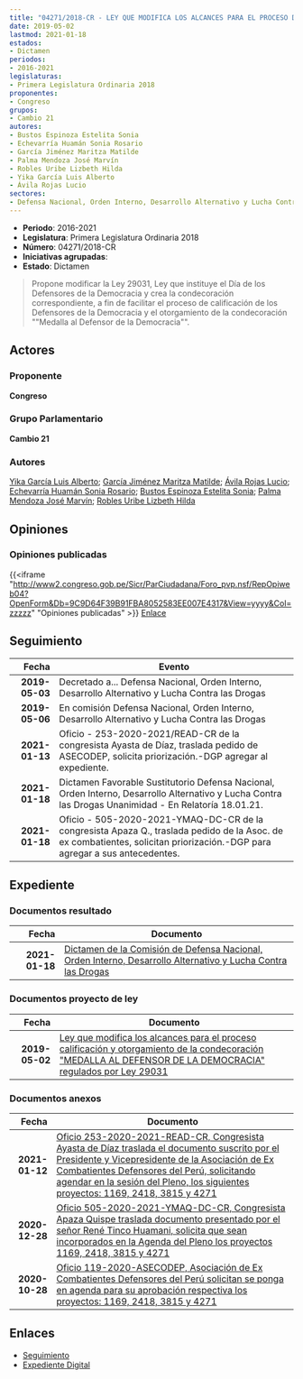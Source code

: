 ```yaml
---
title: "04271/2018-CR - LEY QUE MODIFICA LOS ALCANCES PARA EL PROCESO DE CALIFICACIÓN Y OTORGAMIENTO DE LA CONDERACIÓN 'MEDALLA AL DEFENSOR DE LA DEMOCRACIA' REGULADOS POR LEY 29031"
date: 2019-05-02
lastmod: 2021-01-18
estados:
- Dictamen
periodos:
- 2016-2021
legislaturas:
- Primera Legislatura Ordinaria 2018
proponentes:
- Congreso
grupos:
- Cambio 21
autores:
- Bustos Espinoza Estelita Sonia
- Echevarría Huamán Sonia Rosario
- García Jiménez Maritza Matilde
- Palma Mendoza José Marvín
- Robles Uribe Lizbeth Hilda
- Yika García Luis Alberto
- Ávila Rojas Lucio
sectores:
- Defensa Nacional, Orden Interno, Desarrollo Alternativo y Lucha Contra las Drogas
---
```

- **Periodo**: 2016-2021
- **Legislatura**: Primera Legislatura Ordinaria 2018
- **Número**: 04271/2018-CR
- **Iniciativas agrupadas**: 
- **Estado**: Dictamen

> Propone modificar la Ley 29031, Ley que instituye el Día de los Defensores de la Democracia y crea la condecoración correspondiente, a fin de facilitar el proceso de calificación de los Defensores de la Democracia y el otorgamiento de la condecoración ""Medalla al Defensor de la Democracia"".


## Actores

### Proponente

**Congreso**

### Grupo Parlamentario

**Cambio 21**

### Autores

[Yika García Luis Alberto](mailto:mailto:lyika@congreso.gob.pe); [García Jiménez Maritza Matilde](mailto:mailto:mgarciaj@congreso.gob.pe); [Ávila Rojas Lucio](mailto:mailto:lavilar@congreso.gob.pe); [Echevarría Huamán Sonia Rosario](mailto:mailto:sechevarria@congreso.gob.pe); [Bustos Espinoza Estelita Sonia](mailto:mailto:ebustos@congreso.gob.pe); [Palma Mendoza José Marvín](mailto:mailto:jpalma@congreso.gob.pe); [Robles Uribe Lizbeth Hilda](mailto:mailto:lroblesu@congreso.gob.pe)

## Opiniones

### Opiniones publicadas

{{<iframe "http://www2.congreso.gob.pe/Sicr/ParCiudadana/Foro_pvp.nsf/RepOpiweb04?OpenForm&Db=9C9D64F39B91FBA8052583EE007E4317&View=yyyy&Col=zzzzz" "Opiniones publicadas" >}}
[Enlace](http://www2.congreso.gob.pe/Sicr/ParCiudadana/Foro_pvp.nsf/RepOpiweb04?OpenForm&Db=9C9D64F39B91FBA8052583EE007E4317&View=yyyy&Col=zzzzz)


## Seguimiento

| Fecha | Evento |
|------:|--------|
| **2019-05-03** | Decretado a... Defensa Nacional, Orden Interno, Desarrollo Alternativo y Lucha Contra las Drogas |
| **2019-05-06** | En comisión Defensa Nacional, Orden Interno, Desarrollo Alternativo y Lucha Contra las Drogas |
| **2021-01-13** | Oficio - 253-2020-2021/READ-CR de la congresista Ayasta de Díaz, traslada pedido de ASECODEP, solicita priorización.-DGP agregar al expediente. |
| **2021-01-18** | Dictamen Favorable Sustitutorio Defensa Nacional, Orden Interno, Desarrollo Alternativo y Lucha Contra las Drogas Unanimidad - En Relatoría 18.01.21. |
| **2021-01-18** | Oficio - 505-2020-2021-YMAQ-DC-CR de la congresista Apaza Q., traslada pedido de la Asoc. de ex combatientes, solicitan priorización.-DGP para agregar a sus antecedentes. |

## Expediente

### Documentos resultado

| Fecha | Documento |
|------:|-----------|
| **2021-01-18** | [Dictamen de la Comisión de Defensa Nacional, Orden Interno, Desarrollo Alternativo y Lucha Contra las Drogas](http://www.leyes.congreso.gob.pe/Documentos/2016_2021/Dictamenes/Proyectos_de_Ley/04271DC07MAY20210118.pdf) |

### Documentos proyecto de ley

| Fecha | Documento |
|------:|-----------|
| **2019-05-02** | [Ley que modifica los alcances para el proceso calificación y otorgamiento de la condecoración "MEDALLA AL DEFENSOR DE LA DEMOCRACIA" regulados por Ley 29031](http://www.leyes.congreso.gob.pe/Documentos/2016_2021/Proyectos_de_Ley_y_de_Resoluciones_Legislativas/PL0427120190502.pdf) |

### Documentos anexos

| Fecha | Documento |
|------:|-----------|
| **2021-01-12** | [Oficio 253-2020-2021-READ-CR, Congresista Ayasta de Díaz traslada el documento suscrito por el Presidente y Vicepresidente de la Asociación de Ex Combatientes Defensores del Perú, solicitando agendar en la sesión del Pleno, los siguientes proyectos: 1169, 2418, 3815 y 4271](http://www.leyes.congreso.gob.pe/Documentos/2016_2021/Oficios/Congresistas/OFICIO-253-2020-2021-READ-CR.pdf) |
| **2020-12-28** | [Oficio 505-2020-2021-YMAQ-DC-CR, Congresista Apaza Quispe traslada documento presentado por el señor René Tinco Huamani, solicita que sean incorporados en la Agenda del Pleno los proyectos 1169, 2418, 3815 y 4271](http://www.leyes.congreso.gob.pe/Documentos/2016_2021/Oficios/Congresistas/OFICIO-505-2020-2021-YMAQ-DC-CR.pdf) |
| **2020-10-28** | [Oficio 119-2020-ASECODEP, Asociación de Ex Combatientes Defensores del Perú solicitan se ponga en agenda para su aprobación respectiva los proyectos: 1169, 2418, 3815 y 4271](http://www.leyes.congreso.gob.pe/Documentos/2016_2021/Oficios/Otras_Instituciones/OFICIO-119-2020-ASECODEP.pdf) |

## Enlaces

- [Seguimiento](http://www2.congreso.gob.pe/Sicr/TraDocEstProc/CLProLey2016.nsf/f7fff46988ca05b1052578e100829cc7/716be27b28b4604f052583ee00835e80?OpenDocument)
- [Expediente Digital](http://www2.congreso.gob.pe/Sicr/TraDocEstProc/Expvirt_2011.nsf/visbusqptramdoc1621/04271?opendocument)

